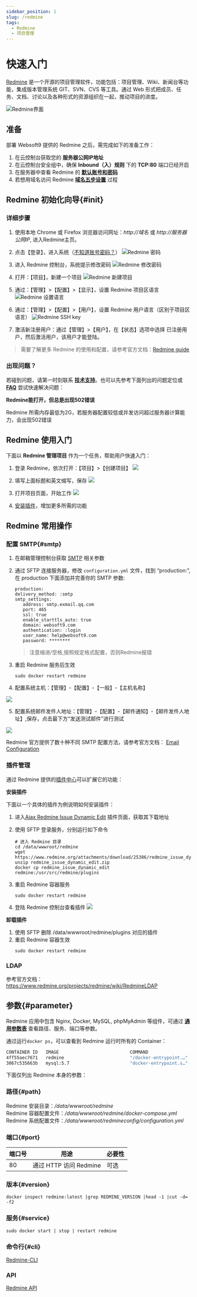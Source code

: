 ```yaml
---
sidebar_position: 1
slug: /redmine
tags:
  - Redmine
  - 项目管理
---
```


# 快速入门

[Redmine](https://www.redmine.org/) 是一个开源的项目管理软件，功能包括：项目管理、Wiki、新闻台等功能，集成版本管理系统 GIT、SVN、CVS 等工具。通过 Web 形式把成员、任务、文档、讨论以及各种形式的资源组织在一起，推动项目的进度。

![Redmine界面](https://libs.websoft9.com/Websoft9/DocsPicture/zh/redmine/redmine-gui-websoft9.jpg)

## 准备

部署 Websoft9 提供的 Redmine 之后，需完成如下的准备工作：

1. 在云控制台获取您的 **服务器公网IP地址** 
2. 在云控制台安全组中，确保 **Inbound（入）规则** 下的 **TCP:80** 端口已经开启
3. 在服务器中查看 Redmine 的 **[默认账号和密码](./user/credentials)**  
4. 若想用域名访问  Redmine **[域名五步设置](./administrator/domain_step)** 过程


## Redmine 初始化向导{#init}

### 详细步骤

1. 使用本地 Chrome 或 Firefox 浏览器访问网址：*http://域名* 或 *http://服务器公网IP*, 进入Redmine主页。

2. 点击【登录】，进入系统（[不知道账号密码？](./user/credentials)）
   ![Redmine 密码](https://libs.websoft9.com/Websoft9/DocsPicture/zh/redmine/redmine-login-websoft9.png)

3. 进入 Redmine 控制台，系统提示修改密码 
   ![Redmine 修改密码](https://libs.websoft9.com/Websoft9/DocsPicture/zh/redmine/redmine-resetpwf-websoft9.png)

4. 打开：【项目】，新建一个项目
   ![Redmine 新建项目](https://libs.websoft9.com/Websoft9/DocsPicture/zh/redmine/redmine-createproject-websoft9.png)

5. 通过：【管理】>【配置】>【显示】，设置 Redmine 项目区语言
   ![Redmine 设置语言](https://libs.websoft9.com/Websoft9/DocsPicture/zh/redmine/redmine-language-websoft9.png)

6. 通过：【管理】>【配置】>【用户】，设置 Redmine 用户语言（区别于项目区语言）
   ![Redmine SSH key](https://libs.websoft9.com/Websoft9/DocsPicture/en/redmine/redmine-userlanguage-websoft9.png)
   
7. 激活新注册用户：通过【管理】>【用户】，在【状态】选项中选择 已注册用户，然后激活用户，该用户才能登陆。

> 需要了解更多 Redmine 的使用和配置，请参考官方文档：[Redmine guide](https://www.redmine.org/projects/redmine/wiki/Guide)

### 出现问题？

若碰到问题，请第一时刻联系 **[技术支持](./helpdesk)**。也可以先参考下面列出的问题定位或  **[FAQ](./faq#setup)** 尝试快速解决问题：

**Redmine能打开，但总是出现502错误**

Redmine 所需内存最低为2G，若服务器配置较低或并发访问超过服务器计算能力，会出现502错误

## Redmine 使用入门

下面以 **Redmine 管理项目** 作为一个任务，帮助用户快速入门：

1. 登录 Redmine，依次打开：【项目】>【创建项目】
   ![](https://libs.websoft9.com/Websoft9/DocsPicture/zh/redmine/redmine-createproject001-websoft9.png)

2. 填写上面标题和英文缩写，保存
   ![](https://libs.websoft9.com/Websoft9/DocsPicture/zh/redmine/redmine-createproject002-websoft9.png)

3. 打开项目页面，开始工作
   ![](https://libs.websoft9.com/Websoft9/DocsPicture/zh/redmine/redmine-createproject003-websoft9.png)

4. [安装插件](#plugin)，增加更多所需的功能

## Redmine 常用操作

### 配置 SMTP{#smtp}

1. 在邮箱管理控制台获取 [SMTP](./administrator/smtp) 相关参数

2. 通过 SFTP 连接服务器，修改 `configuration.yml` 文件，找到 “production:”, 在 production 下面添加并完善你的 SMTP 参数:  
   ```
   production:
   delivery_method: :smtp
   smtp_settings:
      address: smtp.exmail.qq.com
      port: 465
      ssl: true
      enable_starttls_auto: true
      domain: websoft9.com
      authentication: :login
      user_name: help@websoft9.com
      password: ********

   ```
    > 注意缩进/空格,按照规定格式配置，否则Redmine报错

3. 重启 Redmine 服务后生效
   ```
   sudo docker restart redmine
   ```

4. 配置系统主机：【管理】-【配置】-【一般】-【主机名称】

![](https://libs.websoft9.com/Websoft9/DocsPicture/zh/redmine/redmine-sethost-websoft9.png)

5. 配置系统邮件发件人地址：【管理】-【配置】-【邮件通知】-【邮件发件人地址】,保存，点击最下方“发送测试邮件”进行测试
   
![](https://libs.websoft9.com/Websoft9/DocsPicture/zh/redmine/redmine-smtp-websoft9.png)

Redmine 官方提供了数十种不同 SMTP 配置方法，请参考官方文档： [Email Configuration](https://www.redmine.org/projects/redmine/wiki/EmailConfiguration)

### 插件管理

通过 Redmine 提供的[插件中心](https://www.redmine.org/plugins)可以扩展它的功能：

**安装插件**

下面以一个具体的插件为例说明如何安装插件：  

1. 进入[Ajax Redmine Issue Dynamic Edit](https://www.redmine.org/plugins/redmine_issue_dynamic_edit) 插件页面，获取其下载地址

2. 使用 SFTP 登录服务，分别运行如下命令
   ```
   # 进入 Redmine 目录
   cd /data/wwwroot/redmine
   wget https://www.redmine.org/attachments/download/25386/redmine_issue_dynamic_edit.zip
   unzip redmine_issue_dynamic_edit.zip 
   docker cp redmine_issue_dynamic_edit redmine:/usr/src/redmine/plugins
   ```

3. 重启 Redmine 容器服务
   ```
   sudo docker restart redmine
   ```
   
4. 登陆 Redmine 控制台查看插件
   ![](https://libs.websoft9.com/Websoft9/DocsPicture/zh/redmine/redmine-installplugindy-websoft9.png)

**卸载插件**

1. 使用 SFTP 删除 /data/wwwroot/redmine/plugins 对应的插件
2. 重启 Redmine 容器生效
   ```
   sudo docker restart redmine
   ```

### LDAP

参考官方文档：https://www.redmine.org/projects/redmine/wiki/RedmineLDAP



## 参数{#parameter}

Redmine 应用中包含 Nginx, Docker, MySQL, phpMyAdmin 等组件，可通过 **[通用参数表](./administrator/parameter)** 查看路径、服务、端口等参数。  

通过运行`docker ps`，可以查看到 Redmine 运行时所有的 Container：

```bash
CONTAINER ID   IMAGE                           COMMAND                  CREATED              STATUS                PORTS                               NAMES
4ff55aec7671   redmine                         "/docker-entrypoint.…"   11 seconds ago       Up 10 seconds         0.0.0.0:9010->3000/tcp              redmine
3067c535663b   mysql:5.7                       "docker-entrypoint.s…"   About a minute ago   Up 58 seconds         33060/tcp, 0.0.0.0:3309->3306/tcp   redmine-mysql
```


下面仅列出 Redmine 本身的参数：

### 路径{#path}

Redmine 安装目录：*/data/wwwroot/redmine*  
Redmine 容器配置文件：*/data/wwwroot/redmine/docker-compose.yml*  
Redmine 系统配置文件：*/data/wwwroot/redmineconfig/configuration.yml*  

### 端口{#port}

| 端口号 | 用途                                          | 必要性 |
| ------ | --------------------------------------------- | ------ |
| 80   | 通过 HTTP 访问 Redmine | 可选   |

### 版本{#version}

```shell
docker inspect redmine:latest |grep REDMINE_VERSION |head -1 |cut -d= -f2
```

### 服务{#service}

```shell
sudo docker start | stop | restart redmine
```

### 命令行{#cli}

[Redmine-CLI](https://pypi.org/project/Redmine-CLI/)

### API

[Redmine API](https://www.redmine.org/projects/redmine/wiki/Rest_api)
